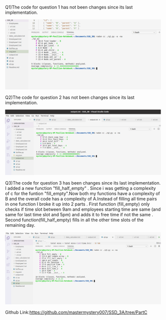 Q1)The code for question 1 has not been changes since its last implementation.

![q1](https://github.com/mastermystery007/SSD_3A/blob/PartC/q1radonfinal.png)


Q2)The code for question 2 has not been changes since its last implementation.

![q2](https://github.com/mastermystery007/SSD_3A/blob/PartC/q2radonfinal.png)


Q3)The code for question 3 has been changes since its last implementation. I added a new function "fill_half_empty" . Since i was getting a complexity of c for the
funtion "fill_empty".Now both my functions have a complexity of B and the overall code has a complexity of A.Instead of filling all time pairs in one function I broke it up into 2 parts . First function (fill_empty) only checks if time slot between 9am and employees starting time are same (and same for last time slot and 5pm) and adds it to free time if not the same . Second function(fill_half_empty) fills in all the other time slots of the remaining day.

![q3](https://github.com/mastermystery007/SSD_3A/blob/PartC/q3radonfinal.png)


Github Link:https://github.com/mastermystery007/SSD_3A/tree/PartC
